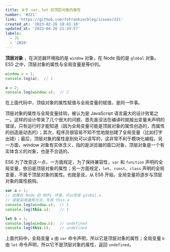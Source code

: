 ```yaml
---
title: 关于 var、let 的顶层对象的属性
number: '#221'
link: 'https://github.com/toFrankie/blog/issues/221'
created_at: '2023-02-26 18:41:18'
updated_at: '2023-04-26 21:39:57'
labels:
  - JS
  - '2020'
---
```

**顶层对象** ，在浏览器环境指的是 `window` 对象，在 Node 指的是 `global` 对象。ES5 之中，顶层对象的属性与全局变量是等价的。

```js
window.a = 1;
console.log(a);  // 1

a = 2;
console.log(window.a);  // 2
```

在上面代码中，顶级对象的属性赋值与全局变量的赋值，是同一件事。

顶层对象的属性与全局变量挂钩，被认为是 JavaScript 语言最大的设计败笔之一。这样的设计带来了几个很大的问题，首先是没法在编译时就报出变量未声明的错误，只有运行时才能知道（因为全局变量可能是顶层对象的属性创造的，而属性的创造是动态的）；其次，程序员很容易不知不觉地就创建了全局变量（比如打字出错）；最后，顶层对象的属性是到处可以读写的，这非常不利于模块化编程。另一方面，window 对象有实体含义，指的是浏览器的窗口对象，顶层对象是一个有实体含义的对象，也是不合适的。

ES6 为了改变这一点，一方面规定，为了保持兼容性，`var` 和 `function` 声明的全局变量，依旧是顶层对象的属性；另一方面规定，`let`、`const`、`class` 声明的全局变量，不属于顶层对象的属性。也就是说，从 ES6 开始，全局变量将逐步与顶层对象的属性脱钩。 

```js
var a = 1;
// 如果在 Node 的 REPL 环境，可以写成 global.a
// 或者采用通用方法，写成 this.a
console.log(window.a);  // 1
console.log(this.a);    // 1

let b = 1;
console.log(window.b);  // undefined
console.log(this.b);    // undefined
```

上面代码中，全局变量 `a` 由 `var` 命令声明，所以它是顶层对象的属性；全局变量 `b` 由 `let` 命令声明，所以它不是顶层对象的属性，返回 `undefined`。
